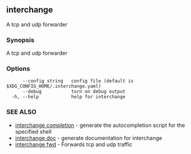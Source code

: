 ## interchange

A tcp and udp forwarder

### Synopsis

A tcp and udp forwarder

### Options

```
      --config string   config file (default is $XDG_CONFIG_HOME/.interchange.yaml)
      --debug           turn on debug output
  -h, --help            help for interchange
```

### SEE ALSO

* [interchange completion](interchange_completion.md)	 - generate the autocompletion script for the specified shell
* [interchange doc](interchange_doc.md)	 - generate documentation for interchange
* [interchange fwd](interchange_fwd.md)	 - Forwards tcp and udp traffic

